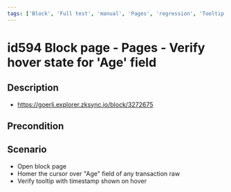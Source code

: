 ```yaml
---
tags: ['Block', 'Full test', 'manual', 'Pages', 'regression', 'Tooltip', 'ZKF-2301', 'Active']
---
```


# id594 Block page - Pages - Verify hover state for 'Age' field

## Description
  - https://goerli.explorer.zksync.io/block/3272675

## Precondition


## Scenario
- Open block page
- Homer the cursor over "Age" field of any transaction raw
- Verify tooltip with timestamp shown on hover
